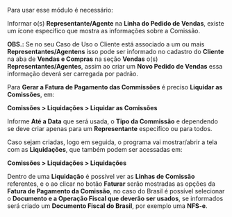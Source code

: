 Para usar esse módulo é necessário:

Informar o(s) **Representante/Agente** na **Linha do Pedido de Vendas**, existe um ícone específico que mostra as informações sobre a Comissão.

**OBS.:** Se no seu Caso de Uso o Cliente está associado a um ou mais **Representantes/Agentens** isso pode ser informado no cadastro do **Cliente** na aba de **Vendas e Compras** na seção **Vendas** o(s) **Representantes/Agentes**, assim ao criar um **Novo Pedido de Vendas** essa informação deverá ser carregada por padrão.

Para **Gerar a Fatura de Pagamento das Commissões** é preciso **Liquidar as Comissões**, em:

  **Comissões > Liquidações > Liquidar as Comissões**

Informe **Até a Data** que será usada, o **Tipo da Commissão** e dependendo se deve criar apenas para um **Representante** específico ou para todos.

Caso sejam criadas, logo em seguida, o programa vai mostrar/abrir a tela com as **Liquidações**, que também podem ser acessadas em:

  **Comissões > Liquidações > Liquidações**

Dentro de uma **Liquidação** é possível ver as **Linhas de Comissão** referentes, e o ao clicar no botão **Faturar** serão mostradas as opções da **Fatura de Pagamento da Comissão**, no caso do Brasil é possível selecionar o **Documento e a Operação Fiscal que deverão ser usados**, se informados será criado um **Documento Fiscal do Brasil**, por exemplo uma **NFS-e**.
